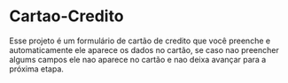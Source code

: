 # Cartao-Credito

Esse projeto é um formulário de cartão de credito que você preenche e automaticamente ele aparece os dados no cartão, se caso nao preencher algums campos ele nao aparece no cartão e nao deixa avançar para a próxima etapa.
